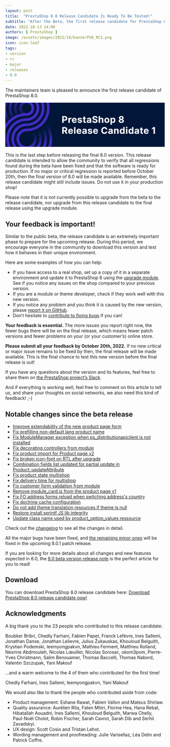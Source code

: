 ```yaml
---
layout: post
title:  "PrestaShop 8.0 Release Candidate Is Ready To Be Tested!"
subtitle: "After the Beta, the first release candidate for PrestaShop 8.0 is now ready for you to test!"
date: 2022-10-13 14:00
authors: [ PrestaShop ]
image: /assets/images/2022/10/bannerPS8_RC1.png
icon: icon-leaf
tags:
- version
- rc
- major
- releases
- 8.0
---
```


The maintainers team is pleased to announce the first release candidate of PrestaShop 8.0.

![PrestaShop 8.0 Release Candidate is available!](/assets/images/2022/10/bannerPS8_RC1.png)

This is the last step before releasing the final 8.0 version. This release candidate is intended to allow the community to verify that all regressions found during the beta have been fixed and that the software is ready for production. If no major or critical regression is reported before October 20th, then the final version of 8.0 will be made available.
Remember, this release candidate might still include issues. Do not use it in your production shop!

Please note that it is not currently possible to upgrade from the beta to the release candidate, nor upgrade from this release candidate to the final release using the upgrade module.

## Your feedback is important!

Similar to the public beta, the release candidate is an extremely important phase to prepare for the upcoming release. During this period, we encourage everyone in the community to download this version and test how it behaves in their unique environment.

Here are some examples of how you can help:
* If you have access to a real shop, set up a copy of it in a separate environment and update it to PrestaShop 8 using the [upgrade module](https://github.com/PrestaShop/autoupgrade/releases). See if you notice any issues on the shop compared to your previous version.
* If you are a module or theme developer, check if they work well with this new version.
* If you notice any problem and you think it is caused by the new version, please [report it on GitHub](https://github.com/PrestaShop/PrestaShop/issues/new/choose).
* Don’t hesitate to [contribute to fixing bugs](https://devdocs.prestashop-project.org/8/contribute/contribute-pull-requests/) if you can!

**Your feedback is essential.** The more issues you report right now, the fewer bugs there will be on the final release, which means fewer patch versions and fewer problems on your (or your customer’s) online store.

**Please submit all your feedback by October 20th, 2022.** If no new critical or major issue remains to be fixed by then, the final release will be made available. This is the final chance to test this new version before the final release is out!

If you have any questions about the version and its features, feel free to share them on [the PrestaShop project’s Slack](https://www.prestashop-project.org/slack/).

And if everything is working well, feel free to comment on this article to tell us, and share your thoughts on social networks, we also need this kind of feedback! ;-)


## Notable changes since the beta release

- [Improve extendability of the new product page form](https://github.com/PrestaShop/PrestaShop/pull/28752)
- [Fix prefilling non-default lang product name](https://github.com/PrestaShop/PrestaShop/pull/29503)
- [Fix ModuleManager exception when ps_distributionapiclient is not installed](https://github.com/PrestaShop/PrestaShop/pull/29660)
- [Fix decorating controllers from module](https://github.com/PrestaShop/PrestaShop/pull/29322)
- [Fix product import for Product page v2](https://github.com/PrestaShop/PrestaShop/pull/28923)
- [Fix broken icon-font on RTL after upgrade](https://github.com/PrestaShop/PrestaShop/pull/29534)
- [Combination fields list updated for partial update in Product::updateAttribute](https://github.com/PrestaShop/PrestaShop/pull/29523)
- [Fix product state multishop](https://github.com/PrestaShop/PrestaShop/pull/29195)
- [Fix delivery time for multishop](https://github.com/PrestaShop/PrestaShop/pull/29417)
- [Fix customer form validation from module](https://github.com/PrestaShop/PrestaShop/pull/29416)
- [Remove module_card.js from the product page v1](https://github.com/PrestaShop/PrestaShop/pull/29307)
- [Fix FO address forms reload when switching address's country](https://github.com/PrestaShop/PrestaShop/pull/29122)
- [Fix doctrine cache configuration](https://github.com/PrestaShop/PrestaShop/pull/29484)
- [Do not add theme translation resources if theme is null](https://github.com/PrestaShop/PrestaShop/pull/29502)
- [Restore install sprintf JS lib integrity](https://github.com/PrestaShop/PrestaShop/pull/29670)
- [Update class name used by product_option_values ressource](https://github.com/PrestaShop/PrestaShop/pull/29320)

Check out the [changelog](https://github.com/PrestaShop/PrestaShop/releases/tag/8.0.0-rc.1) to see all the changes in detail.

All the major bugs have been fixed, and [the remaining minor ones](https://github.com/PrestaShop/PrestaShop/issues?q=is%3Aopen+is%3Aissue+label%3A8.0.x+label%3ABug+label%3ARegression) will be fixed in the upcoming 8.0.1 patch release.

If you are looking for more details about all changes and new features expected in 8.0, the [8.0 beta version release note](https://build.prestashop-project.org/news/prestashop-8-0-beta-release/) is the perfect article for you to read!

## Download

You can download PrestaShop 8.0 release candidate here:
[Download PrestaShop 8.0 release candidate now!](https://github.com/PrestaShop/PrestaShop/releases/tag/8.0.0-rc.1)

## Acknowledgments

A big thank you to the 23 people who contributed to this release candidate:

Boubker Bribri, Chedly Farhani, Fabien Papet, Franck Lefèvre, Ines Sallemi, Jonathan Danse, Jonathan Lelievre, Julius Žukauskas, Khouloud Belguith, Krystian Podemski, leemyongpakvn, Mathieu Ferment, Matthieu Rolland, Nesrine Abdmouleh, Nicolas Lœuillet, Nicolas Sorosac, okom3pom, Pierre-Yves Christmann, Salim Benouamer, Thomas Baccelli, Thomas Nabord, Valentin Szczupak, Yani Makouf

…and a warm welcome to the 4 of them who contributed for the first time!

Chedly Farhani, Ines Sallemi, leemyongpakvn, Yani Makouf

We would also like to thank the people who contributed aside from code:
* Product management: Eshane Rawat, Fabien Vallon and Mateus Shirlaw.
* Quality assurance: Aurélien Rita, Faten Mhiri, Florine Hea, Hana Rebat, Hibatallah Aouadni, Ines Sallemi, Khouloud Belguith, Marwa Chelly, Paul-Noël Cholot, Robin Fischer, Sarah Cavrot, Sarah Dib and Serhii Zavadskyi.
* UX design: Scott Cosio and Tristan Lehot.
* Wording management and proofreading: Julie Varisellaz, Léa Delin and Patrick Coffre.
